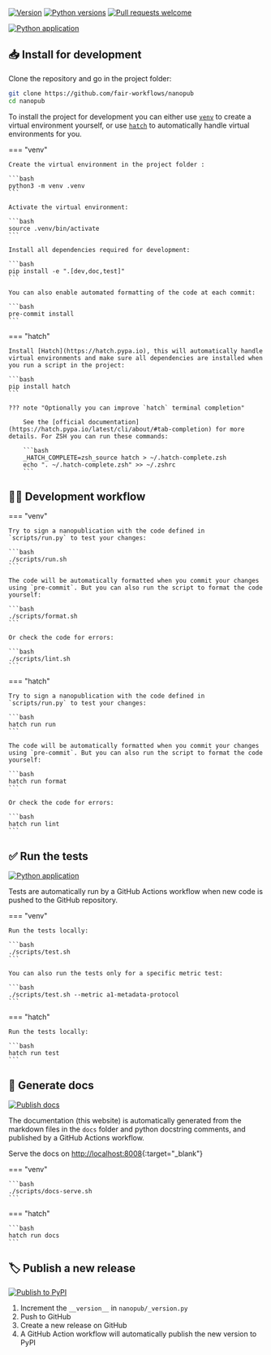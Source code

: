 [![Version](https://img.shields.io/pypi/v/nanopub)](https://pypi.org/project/nanopub) [![Python versions](https://img.shields.io/pypi/pyversions/nanopub)](https://pypi.org/project/nanopub) [![Pull requests welcome](https://img.shields.io/badge/pull%20requests-welcome-brightgreen)](https://github.com/fair-workflows/nanopub/fork)

[![Python application](https://github.com/fair-workflows/nanopub/actions/workflows/build.yml/badge.svg)](https://github.com/fair-workflows/nanopub/actions/workflows/build.yml)


## 📥 Install for development

Clone the repository and go in the project folder:

```bash
git clone https://github.com/fair-workflows/nanopub
cd nanopub
```

To install the project for development you can either use [`venv`](https://docs.python.org/3/library/venv.html) to create a virtual environment yourself, or use [`hatch`](https://hatch.pypa.io) to automatically handle virtual environments for you.

=== "venv"

    Create the virtual environment in the project folder :

    ```bash
    python3 -m venv .venv
    ```

    Activate the virtual environment:

    ```bash
    source .venv/bin/activate
    ```

    Install all dependencies required for development:

    ```bash
    pip install -e ".[dev,doc,test]"
    ```

    You can also enable automated formatting of the code at each commit:

    ```bash
    pre-commit install
    ```

=== "hatch"

    Install [Hatch](https://hatch.pypa.io), this will automatically handle virtual environments and make sure all dependencies are installed when you run a script in the project:

    ```bash
    pip install hatch
    ```

    ??? note "Optionally you can improve `hatch` terminal completion"

        See the [official documentation](https://hatch.pypa.io/latest/cli/about/#tab-completion) for more details. For ZSH you can run these commands:

        ```bash
        _HATCH_COMPLETE=zsh_source hatch > ~/.hatch-complete.zsh
        echo ". ~/.hatch-complete.zsh" >> ~/.zshrc
        ```


## 🧑‍💻 Development workflow

=== "venv"

    Try to sign a nanopublication with the code defined in `scripts/run.py` to test your changes:

    ```bash
    ./scripts/run.sh
    ```

    The code will be automatically formatted when you commit your changes using `pre-commit`. But you can also run the script to format the code yourself:

    ```bash
    ./scripts/format.sh
    ```

    Or check the code for errors:

    ```bash
    ./scripts/lint.sh
    ```

=== "hatch"

    Try to sign a nanopublication with the code defined in `scripts/run.py` to test your changes:

    ```bash
    hatch run run
    ```

    The code will be automatically formatted when you commit your changes using `pre-commit`. But you can also run the script to format the code yourself:

    ```bash
    hatch run format
    ```

    Or check the code for errors:

    ```bash
    hatch run lint
    ```


## ✅ Run the tests

[![Python application](https://github.com/fair-workflows/nanopub/actions/workflows/build.yml/badge.svg)](https://github.com/fair-workflows/nanopub/actions/workflows/build.yml)

Tests are automatically run by a GitHub Actions workflow when new code is pushed to the GitHub repository.

=== "venv"

	Run the tests locally:

    ```bash
    ./scripts/test.sh
    ```

    You can also run the tests only for a specific metric test:

    ```bash
    ./scripts/test.sh --metric a1-metadata-protocol
    ```

=== "hatch"

	Run the tests locally:

    ```bash
    hatch run test
    ```


## 📖 Generate docs

[![Publish docs](https://github.com/fair-workflows/nanopub/actions/workflows/deploy-docs.yml/badge.svg)](https://github.com/fair-workflows/nanopub/actions/workflows/deploy-docs.yml)

The documentation (this website) is automatically generated from the markdown files in the `docs` folder and python docstring comments, and published by a GitHub Actions workflow.

Serve the docs on [http://localhost:8008](http://localhost:8008){:target="_blank"}

=== "venv"

    ```bash
    ./scripts/docs-serve.sh
    ```

=== "hatch"

    ```bash
    hatch run docs
    ```


## 🏷️ Publish a new release

[![Publish to PyPI](https://github.com/fair-workflows/nanopub/actions/workflows/pypi.yml/badge.svg)](https://github.com/fair-workflows/nanopub/actions/workflows/pypi.yml)

1. Increment the `__version__` in `nanopub/_version.py`
2. Push to GitHub
3. Create a new release on GitHub
4. A GitHub Action workflow will automatically publish the new version to PyPI
